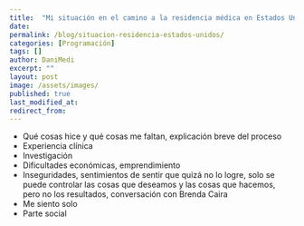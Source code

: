 ```yaml
---
title:  "Mi situación en el camino a la residencia médica en Estados Unidos"
date:
permalink: /blog/situacion-residencia-estados-unidos/
categories: [Programación]
tags: []
author: DaniMedi
excerpt: ""
layout: post
image: /assets/images/
published: true
last_modified_at:
redirect_from:
---
```


- Qué cosas hice y qué cosas me faltan, explicación breve del proceso
- Experiencia clínica
- Investigación
- Dificultades económicas, emprendimiento
- Inseguridades, sentimientos de sentir que quizá no lo logre, solo se puede controlar las cosas que deseamos y las cosas que hacemos, pero no los resultados, conversación con Brenda Caira
- Me siento solo
- Parte social
